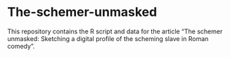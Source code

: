 # The-schemer-unmasked
This repository contains the R script and data for the article “The schemer unmasked: Sketching a digital profile of the scheming slave in Roman comedy”.
